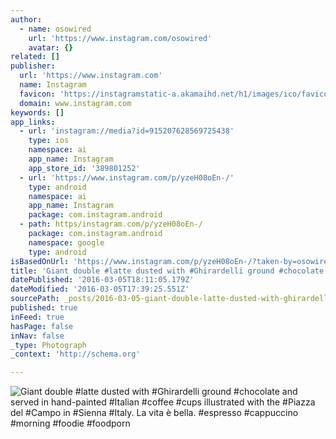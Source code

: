 ```yaml
---
author:
  - name: osowired
    url: 'https://www.instagram.com/osowired'
    avatar: {}
related: []
publisher:
  url: 'https://www.instagram.com'
  name: Instagram
  favicon: 'https://instagramstatic-a.akamaihd.net/h1/images/ico/favicon.ico/7cdab0872b15.ico'
  domain: www.instagram.com
keywords: []
app_links:
  - url: 'instagram://media?id=915207628569725438'
    type: ios
    namespace: ai
    app_name: Instagram
    app_store_id: '389801252'
  - url: 'https://www.instagram.com/p/yzeH08oEn-/'
    type: android
    namespace: ai
    app_name: Instagram
    package: com.instagram.android
  - path: https/instagram.com/p/yzeH08oEn-/
    package: com.instagram.android
    namespace: google
    type: android
isBasedOnUrl: 'https://www.instagram.com/p/yzeH08oEn-/?taken-by=osowired'
title: 'Giant double #latte dusted with #Ghirardelli ground #chocolate and served in hand-painted #Italian #coffee #cups illustrated with the #Piazza del #Campo in #Sienna #Italy. La vita è bella. #espresso #cappuccino #morning #foodie #foodporn'
datePublished: '2016-03-05T18:11:05.179Z'
dateModified: '2016-03-05T17:39:25.551Z'
sourcePath: _posts/2016-03-05-giant-double-latte-dusted-with-ghirardelli-ground-chocola.md
published: true
inFeed: true
hasPage: false
inNav: false
_type: Photograph
_context: 'http://schema.org'

---
```

![Giant double &num;latte dusted with &num;Ghirardelli ground &num;chocolate and served in hand-painted &num;Italian &num;coffee &num;cups illustrated with the &num;Piazza del &num;Campo in &num;Sienna &num;Italy&period; La vita è bella&period; &num;espresso &num;cappuccino &num;morning &num;foodie &num;foodporn](https://scontent.cdninstagram.com/t51.2885-15/e15/10948784_391945570976930_1376219079_n.jpg?ig_cache_key=OTE1MjA3NjI4NTY5NzI1NDM4.2)
